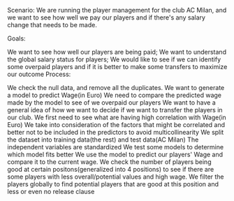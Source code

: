 Scenario: We are running the player management for the club AC Milan, and we want to see how well we pay our players and if there's any salary change that needs to be made.

Goals:

We want to see how well our players are being paid;
We want to understand the global salary status for players;
We would like to see if we can identify some overpaid players and if it is better to make some transfers to maximize our outcome
Process:

We check the null data, and remove all the duplicates.
We want to generate a model to predict Wage(in Euro)
We need to compare the predicted wage made by the model to see of we overpaid our players
We want to have a general idea of how we want to decide if we want to transfer the players in our club.
We first need to see what are having high correlation with Wage(in Euro)
We take into consideration of the factors that might be correlated and better not to be included in the predictors to avoid multicollinearity
We split the dataset into training data(the rest) and test data(AC Milan)
The independent variables are standardized
We test some models to determine which model fits better
We use the model to predict our players' Wage and compare it to the current wage.
We check the number of players being good at certain positons(generalized into 4 positions) to see if there are some players with less overall/potential values and high wage.
We filter the players globally to find potential players that are good at this position and less or even no release clause
